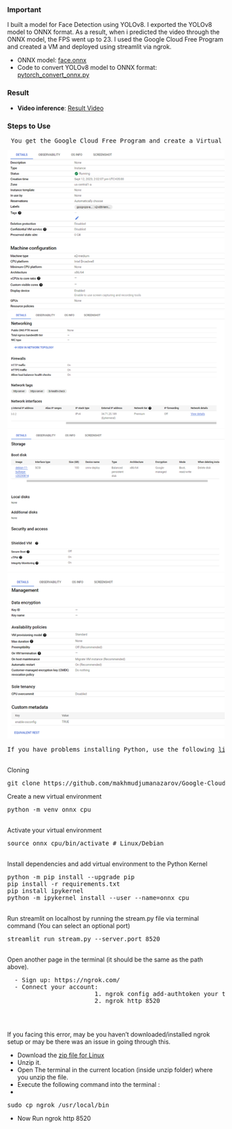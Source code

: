 ### Important
I built a model for Face Detection using YOLOv8. I exported the YOLOv8 model to ONNX format. As a result, when i predicted the video through the ONNX model, the FPS went up to 23. I used the Google Cloud Free Program and created a VM and deployed using streamlit via ngrok.

- ONNX model: <a href= "https://github.com/makhmudjumanazarov/Google-Cloud-CPU-ONNX-Deploy-via-ngrok-with-streamlit-face-detecion/blob/main/best.onnx"> face.onnx </a>
 - Code to convert YOLOv8 model to ONNX format:  <a href= "https://github.com/makhmudjumanazarov/TensorRT-Deploy-via-ngrok-with-streamlit-for-face-detecion/blob/main/pytorch_convert_onnx.py"> pytorch_convert_onnx.py </a>
 
### Result
 * **Video inference**: <a href= "https://www.youtube.com/shorts/NgkfgO7wyV0"> Result Video </a>
 
### Steps to Use
<pre>
 You get the Google Cloud Free Program and create a Virtual Machine.The Virtual Machine Properties:
</pre> 
![Alt Text](/images/1.png)
![Alt Text](/images/2.png)
![Alt Text](/images/3.png)
![Alt Text](/images/4.png)
<pre>
If you have problems installing Python, use the following <a href= "https://www.linuxcapable.com/how-to-install-python-3-9-on-debian-linux/#Section-1-Install-Python-39-via-source-on-Debian-12-11-or-10">link</a>.
</pre> 
<br />
Cloning 
<pre>
git clone https://github.com/makhmudjumanazarov/Google-Cloud-CPU-ONNX-Deploy-via-ngrok-with-streamlit-face-detecion
</pre> 
Create a new virtual environment 
<pre>
python -m venv onnx_cpu
</pre> 
<br/>
Activate your virtual environment
<pre>
source onnx_cpu/bin/activate # Linux/Debian
</pre>
<br/>
Install dependencies and add virtual environment to the Python Kernel
<pre>
python -m pip install --upgrade pip
pip install -r requirements.txt 
pip install ipykernel
python -m ipykernel install --user --name=onnx_cpu
</pre>
<br/>
Run streamlit on localhost by running the stream.py file via terminal command (You can select an optional port)
<pre>
streamlit run stream.py --server.port 8520
</pre>

<br/>
Open another page in the terminal (it should be the same as the path above). 
<pre>
  - Sign up: https://ngrok.com/
  - Connect your account: 
                        1. ngrok config add-authtoken your token
                        2. ngrok http 8520     
                        
</pre>
<br/>

If you facing this error, may be you haven’t downloaded/installed ngrok setup or may be there was an issue in going through this.
- Download the <a href= "https://dashboard.ngrok.com/get-started/setup">zip file for Linux</a>
- Unzip it.
- Open The terminal in the current location (inside unzip folder) where you unzip the file.
- Execute the following command into the terminal :
-
<pre>
sudo cp ngrok /usr/local/bin
</pre>
- Now Run ngrok http 8520

